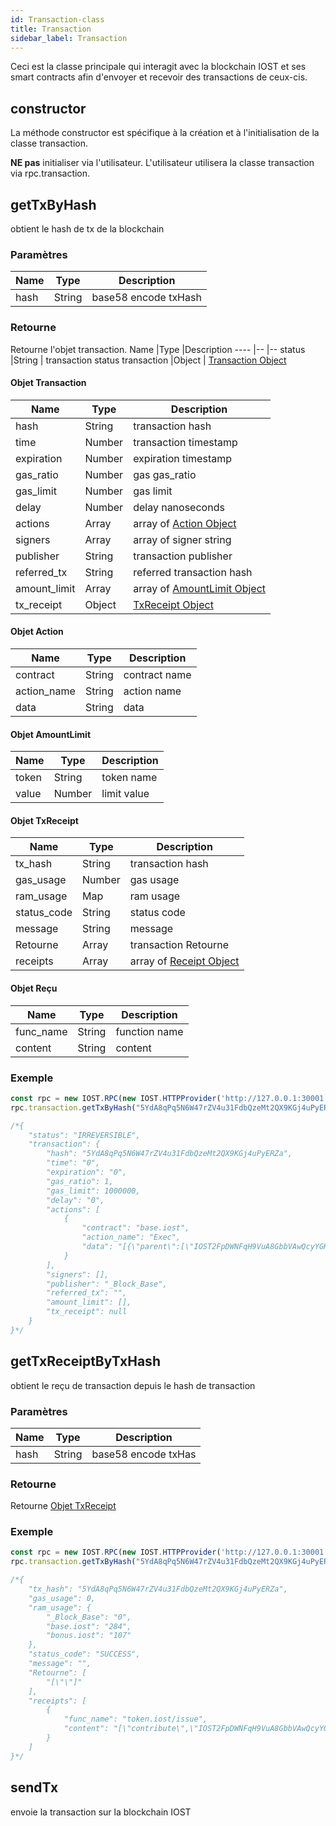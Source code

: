 ```yaml
---
id: Transaction-class
title: Transaction
sidebar_label: Transaction
---
```


Ceci est la classe principale qui interagit avec la blockchain IOST et ses smart contracts afin d'envoyer et recevoir des transactions de ceux-cis.

## constructor
La méthode constructor est spécifique à la création et à l'initialisation de la classe transaction.

<b>NE pas</b> initialiser via l'utilisateur. L'utilisateur utilisera la classe transaction via rpc.transaction.

## getTxByHash
obtient le hash de tx de la blockchain

### Paramètres
Name             |Type       |Description
----                |--         |--
hash 		|String          | base58 encode txHash

### Retourne
Retourne l'objet transaction.
Name             |Type       |Description
----                |--         |--
status 		|String          | transaction status
transaction |Object 		 | [Transaction Object](Blockchain-class#transaction-object)

#### Objet Transaction
Name             |Type       |Description
----                |--         |--
hash 			|String          | transaction hash
time 			|Number 		 | transaction timestamp
expiration 		|Number          | expiration timestamp
gas_ratio 		|Number          | gas gas_ratio
gas_limit  		|Number          | gas limit
delay 			|Number          | delay nanoseconds
actions 		|Array           | array of [Action Object](#action-object)
signers 		|Array           | array of signer string
publisher 		|String          | transaction publisher
referred_tx 	|String          | referred transaction hash
amount_limit	|Array			 | array of [AmountLimit Object](#amountlimit-object)
tx_receipt 		|Object          | [TxReceipt Object](#txreceipt-object)

#### Objet Action
Name             |Type       |Description
----                |--         |--
contract 			|String          | contract name
action_name 			|String 		 | action name
data 		|String          | data

#### Objet AmountLimit
Name             |Type       |Description
----                |--         |--
token 			|String          | token name
value 			|Number 		 | limit value

#### Objet TxReceipt
Name             |Type       |Description
----                |--         |--
tx_hash 			|String          | transaction hash
gas_usage 			|Number 		 | gas usage
ram_usage 		|Map          | ram usage
status_code 		|String          | status code
message  		|String          | message
Retourne 			|Array          | transaction Retourne
receipts 		|Array           | array of [Receipt Object](#receipt-object)

#### Objet Reçu
Name             |Type       |Description
----                |--         |--
func_name 			|String          | function name
content 			|String 		 | content

### Exemple
```javascript
const rpc = new IOST.RPC(new IOST.HTTPProvider('http://127.0.0.1:30001'));
rpc.transaction.getTxByHash("5YdA8qPq5N6W47rZV4u31FdbQzeMt2QX9KGj4uPyERZa").then(console.log);

/*{
	"status": "IRREVERSIBLE",
	"transaction": {
		"hash": "5YdA8qPq5N6W47rZV4u31FdbQzeMt2QX9KGj4uPyERZa",
		"time": "0",
		"expiration": "0",
		"gas_ratio": 1,
		"gas_limit": 1000000,
		"delay": "0",
		"actions": [
			{
				"contract": "base.iost",
				"action_name": "Exec",
				"data": "[{\"parent\":[\"IOST2FpDWNFqH9VuA8GbbVAwQcyYGHZxFeiTwSyaeyXnV84yJZAG7A\", \"0\"]}]"
			}
		],
		"signers": [],
		"publisher": "_Block_Base",
		"referred_tx": "",
		"amount_limit": [],
		"tx_receipt": null
	}
}*/
```

## getTxReceiptByTxHash
obtient le reçu de transaction depuis le hash de transaction

### Paramètres
Name             |Type       |Description
----                |--         |--
hash 		|String          | base58 encode txHas

### Retourne
Retourne [Objet TxReceipt](#txreceipt-object)

### Exemple
```javascript
const rpc = new IOST.RPC(new IOST.HTTPProvider('http://127.0.0.1:30001'));
rpc.transaction.getTxByHash("5YdA8qPq5N6W47rZV4u31FdbQzeMt2QX9KGj4uPyERZa").then(console.log);

/*{
	"tx_hash": "5YdA8qPq5N6W47rZV4u31FdbQzeMt2QX9KGj4uPyERZa",
	"gas_usage": 0,
	"ram_usage": {
		"_Block_Base": "0",
		"base.iost": "284",
		"bonus.iost": "107"
	},
	"status_code": "SUCCESS",
	"message": "",
	"Retourne": [
		"[\"\"]"
	],
	"receipts": [
		{
			"func_name": "token.iost/issue",
			"content": "[\"contribute\",\"IOST2FpDWNFqH9VuA8GbbVAwQcyYGHZxFeiTwSyaeyXnV84yJZAG7A\",\"900\"]"
		}
	]
}*/
```

## sendTx
envoie la transaction sur la blockchain IOST
